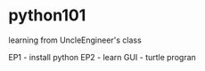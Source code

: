 # python101
learning from UncleEngineer's class



EP1 - install python
EP2 - learn GUI - turtle progran
